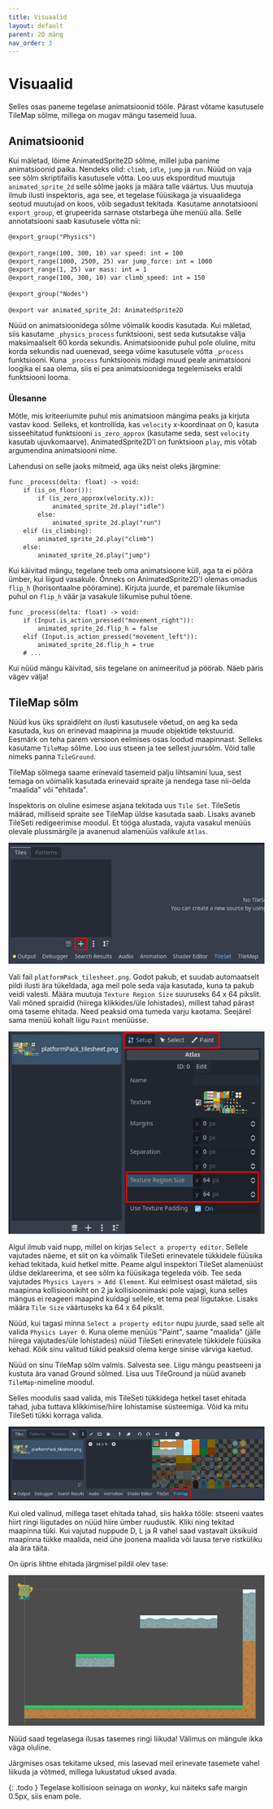 ```yaml
---
title: Visuaalid
layout: default
parent: 2D mäng
nav_order: 3
---
```


# Visuaalid

Selles osas paneme tegelase animatsioonid tööle. Pärast võtame kasutusele TileMap sõlme, millega on mugav mängu tasemeid luua.

## Animatsioonid

Kui mäletad, lõime AnimatedSprite2D sõlme, millel juba panime animatsioonid paika. Nendeks olid: `climb`, `idle`, `jump` ja `run`. Nüüd on vaja see sõlm skriptifailis kasutusele võtta. Loo uus eksporditud muutuja `animated_sprite_2d` selle sõlme jaoks ja määra talle väärtus. Uus muutuja ilmub ilusti inspektoris, aga see, et tegelase füüsikaga ja visuaalidega seotud muutujad on koos, võib segadust tekitada. Kasutame annotatsiooni `export_group`, et grupeerida sarnase otstarbega ühe menüü alla. Selle annotatsiooni saab kasutusele võtta nii:

```gdscript
@export_group("Physics")

@export_range(100, 300, 10) var speed: int = 100
@export_range(1000, 2500, 25) var jump_force: int = 1000
@export_range(1, 25) var mass: int = 1
@export_range(100, 300, 10) var climb_speed: int = 150

@export_group("Nodes")

@export var animated_sprite_2d: AnimatedSprite2D
```

Nüüd on animatsioonidega sõlme võimalik koodis kasutada. Kui mäletad, siis kasutame `_physics_process` funktsiooni, sest seda kutsutakse välja maksimaalselt 60 korda sekundis. Animatsioonide puhul pole oluline, mitu korda sekundis nad uuenevad, seega võime kasutusele võtta `_process` funktsiooni. Kuna `_process` funktsioonis midagi muud peale animatsiooni loogika ei saa olema, siis ei pea animatsioonidega tegelemiseks eraldi funktsiooni looma.

### Ülesanne

Mõtle, mis kriteeriumite puhul mis animatsioon mängima peaks ja kirjuta vastav kood.
Selleks, et kontrollida, kas `velocity` x-koordinaat on 0, kasuta sisseehitatud funktsiooni `is_zero_approx` (kasutame seda, sest `velocity` kasutab ujuvkomaarve).
AnimatedSprite2D'l on funktsioon `play`, mis võtab argumendina animatsiooni nime.

Lahendusi on selle jaoks mitmeid, aga üks neist oleks järgmine:

```gdscript
func _process(delta: float) -> void:
	if (is_on_floor()):
		if (is_zero_approx(velocity.x)):
			animated_sprite_2d.play("idle")
		else:
			animated_sprite_2d.play("run")
	elif (is_climbing):
		animated_sprite_2d.play("climb")
	else:
		animated_sprite_2d.play("jump")
```

Kui käivitad mängu, tegelane teeb oma animatsioone küll, aga ta ei pööra ümber, kui liigud vasakule. Õnneks on AnimatedSprite2D'l olemas omadus `flip_h` (horisontaalne pööramine). Kirjuta juurde, et paremale liikumise puhul on `flip_h` väär ja vasakule liikumise puhul tõene.

```gdscript
func _process(delta: float) -> void:
    if (Input.is_action_pressed("movement_right")):
        animated_sprite_2d.flip_h = false
    elif (Input.is_action_pressed("movement_left")):
        animated_sprite_2d.flip_h = true
    # ...
```

Kui nüüd mängu käivitad, siis tegelane on animeeritud ja pöörab. Näeb päris vägev välja!

## TileMap sõlm

Nüüd kus üks spraidileht on ilusti kasutusele võetud, on aeg ka seda kasutada, kus on erinevad maapinna ja muude objektide tekstuurid. Eesmärk on teha parem versioon eelmises osas loodud maapinnast. Selleks kasutame `TileMap` sõlme. Loo uus stseen ja tee sellest juursõlm. Võid talle nimeks panna `TileGround`.

TileMap sõlmega saame erinevaid tasemeid palju lihtsamini luua, sest temaga on võimalik kasutada erinevaid spraite ja nendega tase nii-öelda "maalida" või "ehitada".

Inspektoris on oluline esimese asjana tekitada uus `Tile Set`. TileSetis määrad, milliseid spraite see TileMap üldse kasutada saab. Lisaks avaneb TileSeti redigeerimise moodul. Et tööga alustada, vajuta vasakul menüüs olevale plussmärgile ja avanenud alamenüüs valikule `Atlas`.

![Uue spraidi loomiseks peab vajutama TileSeti moodulis plussmärgile, mille asukoht on punasega tähistatud.](./pildid/visuaalid/tileset-vali-spraidid.png)

Vali fail `platformPack_tilesheet.png`. Godot pakub, et suudab automaatselt pildi ilusti ära tükeldada, aga meil pole seda vaja kasutada, kuna ta pakub veidi valesti. Määra muutuja `Texture Region Size` suuruseks 64 x 64 pikslit. Vali mõned spraidid (hiirega klikkides/üle lohistades), millest tahad pärast oma taseme ehitada. Need peaksid oma tumeda varju kaotama. Seejärel sama menüü kohalt liigu `Paint` menüüsse.

![Punasega on ära märgitud Texture Region Size muutuja asukoht ja TileSet mooduli menüüde vahel liikumise nupud.](./pildid/visuaalid/tileset-menuud.png)

Algul ilmub vaid nupp, millel on kirjas `Select a property editor`. Sellele vajutades näeme, et siit on ka võimalik TileSeti erinevatele tükkidele füüsika kehad tekitada, kuid hetkel mitte. Peame algul inspektori TileSet alamenüüst üldse deklareerima, et see sõlm ka füüsikaga tegeleda võib. Tee seda vajutades `Physics Layers > Add Element`. Kui eelmisest osast mäletad, siis maapinna kollisioonikiht on 2 ja kollisioonimaski pole vajagi, kuna selles mängus ei reageeri maapind kuidagi sellele, et tema peal liigutakse. Lisaks määra `Tile Size` väärtuseks ka 64 x 64 pikslit.

Nüüd, kui tagasi minna `Select a property editor` nupu juurde, saad selle alt valida `Physics Layer 0`. Kuna oleme menüüs "Paint", saame "maalida" (jälle hiirega vajutades/üle lohistades) nüüd TileSeti erinevatele tükkidele füüsika kehad. Kõik sinu valitud tükid peaksid olema kerge sinise värviga kaetud.

Nüüd on sinu TileMap sõlm valmis. Salvesta see. Liigu mängu peastseeni ja kustuta ära vanad Ground sõlmed. Lisa uus TileGround ja nüüd avaneb `TileMap`-nimeline moodul.

Selles moodulis saad valida, mis TileSeti tükkidega hetkel taset ehitada tahad, juba tuttava klikkimise/hiire lohistamise süsteemiga. Võid ka mitu TileSeti tükki korraga valida.

![TileMap moodul peaks selline välja nägema.](./pildid/visuaalid/tilemap-moodul.png)

Kui oled valinud, millega taset ehitada tahad, siis hakka tööle: stseeni vaates hiirt ringi liigutades on nüüd hiire ümber ruudustik. Kliki ning tekitad maapinna tüki. Kui vajutad nuppude D, L ja R vahel saad vastavalt üksikuid maapinna tükke maalida, neid ühe joonena maalida või lausa terve ristküliku ala ära täita.

On üpris lihtne ehitada järgmisel pildil olev tase:

![Näide ehitatavast tasemest.](./pildid/visuaalid/naide-tasemest.png)

Nüüd saad tegelasega ilusas tasemes ringi liikuda! Välimus on mängule ikka väga oluline.

Järgmises osas tekitame uksed, mis lasevad meil erinevate tasemete vahel liikuda ja võtmed, millega lukustatud uksed avada.

{: .todo }
Tegelase kollisioon seinaga on *wonky*, kui näiteks safe margin 0.5px, siis enam pole.